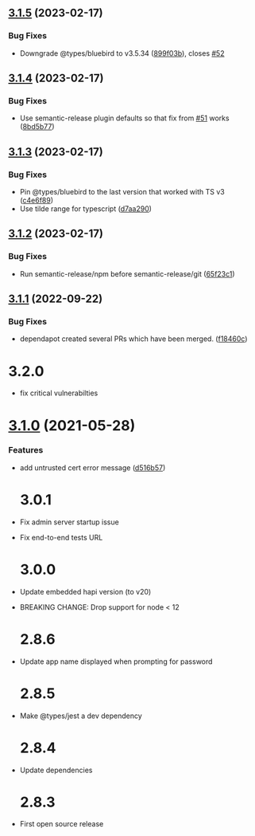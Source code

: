 ## [3.1.5](https://github.com/soundcloud/intervene/compare/v3.1.4...v3.1.5) (2023-02-17)


### Bug Fixes

* Downgrade @types/bluebird to v3.5.34 ([899f03b](https://github.com/soundcloud/intervene/commit/899f03bb379a52bdd43b50ff11727ce60f10001f)), closes [#52](https://github.com/soundcloud/intervene/issues/52)

## [3.1.4](https://github.com/soundcloud/intervene/compare/v3.1.3...v3.1.4) (2023-02-17)


### Bug Fixes

* Use semantic-release plugin defaults so that fix from [#51](https://github.com/soundcloud/intervene/issues/51) works ([8bd5b77](https://github.com/soundcloud/intervene/commit/8bd5b77369cb8b4003c1529eb6a5e790eb9fbec3))

## [3.1.3](https://github.com/soundcloud/intervene/compare/v3.1.2...v3.1.3) (2023-02-17)


### Bug Fixes

* Pin @types/bluebird to the last version that worked with TS v3 ([c4e6f89](https://github.com/soundcloud/intervene/commit/c4e6f890cc986ed5e0af4ba8028c632b7579adf4))
* Use tilde range for typescript ([d7aa290](https://github.com/soundcloud/intervene/commit/d7aa29049d43ce5e9eeccc97026c61a37a6ec07a))

## [3.1.2](https://github.com/soundcloud/intervene/compare/v3.1.1...v3.1.2) (2023-02-17)


### Bug Fixes

* Run semantic-release/npm before semantic-release/git ([65f23c1](https://github.com/soundcloud/intervene/commit/65f23c10f082993afab4bbb3be5f6dec6d502585))

## [3.1.1](https://github.com/soundcloud/intervene/compare/v3.1.0...v3.1.1) (2022-09-22)


### Bug Fixes

* dependapot created several PRs which have been merged. ([f18460c](https://github.com/soundcloud/intervene/commit/f18460cda7dac4f616fbfed66531d2da33c73928))

# 3.2.0

- fix critical vulnerabilties

# [3.1.0](https://github.com/soundcloud/intervene/compare/v3.0.1...v3.1.0) (2021-05-28)

### Features

- add untrusted cert error message ([d516b57](https://github.com/soundcloud/intervene/commit/d516b57700bfa80dec3958f9a48f920a12940f13))

  # 3.0.1

- Fix admin server startup issue
- Fix end-to-end tests URL

  # 3.0.0

- Update embedded hapi version (to v20)
- BREAKING CHANGE: Drop support for node < 12

  # 2.8.6

- Update app name displayed when prompting for password

  # 2.8.5

- Make @types/jest a dev dependency

  # 2.8.4

- Update dependencies

  # 2.8.3

- First open source release
